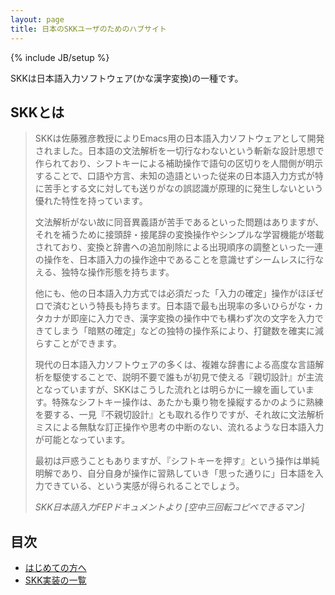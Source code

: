 ```yaml
---
layout: page
title: 日本のSKKユーザのためのハブサイト
---
```

{% include JB/setup %}

SKKは日本語入力ソフトウェア(かな漢字変換)の一種です。

SKKとは
-------

> SKKは佐藤雅彦教授によりEmacs用の日本語入力ソフトウェアとして開発されました。日本語の文法解析を一切行なわないという斬新な設計思想で作られており、シフトキーによる補助操作で語句の区切りを人間側が明示することで、口語や方言、未知の造語といった従来の日本語入力方式が特に苦手とする文に対しても送りがなの誤認識が原理的に発生しないという優れた特性を持っています。
> 
> 文法解析がない故に同音異義語が苦手であるといった問題はありますが、それを補うために接頭辞・接尾辞の変換操作やシンプルな学習機能が塔載されており、変換と辞書への追加削除による出現順序の調整といった一連の操作を、日本語入力の操作途中であることを意識せずシームレスに行なえる、独特な操作形態を持ちます。
> 
> 他にも、他の日本語入力方式では必須だった「入力の確定」操作がほぼゼロで済むという特長も持ちます。日本語で最も出現率の多いひらがな・カタカナが即座に入力でき、漢字変換の操作中でも構わず次の文字を入力できてしまう「暗黙の確定」などの独特の操作系により、打鍵数を確実に減らすことができます。
> 
> 現代の日本語入力ソフトウェアの多くは、複雑な辞書による高度な言語解析を駆使することで、説明不要で誰もが初見で使える『親切設計』が主流となっていますが、SKKはこうした流れとは明らかに一線を画しています。特殊なシフトキー操作は、あたかも乗り物を操縦するかのように熟練を要する、一見『不親切設計』とも取れる作りですが、それ故に文法解析ミスによる無駄な訂正操作や思考の中断のない、流れるような日本語入力が可能となっています。
> 
> 最初は戸惑うこともありますが、『シフトキーを押す』という操作は単純明解であり、自分自身が操作に習熟していき「思った通りに」日本語を入力できている、という実感が得られることでしょう。
> 
> *SKK日本語入力FEPドキュメントより [空中三回転コピペできるマン]*

目次
----

 * [はじめての方へ](/for_beginers)
 * [SKK実装の一覧](/list)

